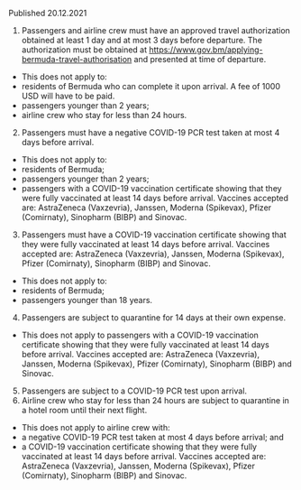 Published 20.12.2021
1. Passengers and airline crew must have an approved travel authorization obtained at least 1 day and at most 3 days before departure. The authorization must be obtained at <a href="https://www.gov.bm/applying-bermuda-travel-authorisation">https://www.gov.bm/applying-bermuda-travel-authorisation</a> and presented at time of departure.
- This does not apply to:
- residents of Bermuda who can complete it upon arrival. A fee of 1000 USD will have to be paid.
- passengers younger than 2 years;
- airline crew who stay for less than 24 hours.
2. Passengers must have a negative COVID-19 PCR test taken at most 4 days before arrival.
- This does not apply to:
- residents of Bermuda;
- passengers younger than 2 years;
- passengers with a COVID-19 vaccination certificate showing that they were fully vaccinated at least 14 days before arrival. Vaccines accepted are: AstraZeneca (Vaxzevria), Janssen, Moderna (Spikevax), Pfizer (Comirnaty), Sinopharm (BIBP) and Sinovac.
3. Passengers must have a COVID-19 vaccination certificate showing that they were fully vaccinated at least 14 days before arrival. Vaccines accepted are: AstraZeneca (Vaxzevria), Janssen, Moderna (Spikevax), Pfizer (Comirnaty), Sinopharm (BIBP) and Sinovac.
- This does not apply to:
- residents of Bermuda;
- passengers younger than 18 years.
4. Passengers are subject to quarantine for 14 days at their own expense.
- This does not apply to passengers with a COVID-19 vaccination certificate showing that they were fully vaccinated at least 14 days before arrival. Vaccines accepted are: AstraZeneca (Vaxzevria), Janssen, Moderna (Spikevax), Pfizer (Comirnaty), Sinopharm (BIBP) and Sinovac.
5. Passengers are subject to a COVID-19 PCR test upon arrival.
6. Airline crew who stay for less than 24 hours are subject to quarantine in a hotel room until their next flight.
- This does not apply to airline crew with:
- a negative COVID-19 PCR test taken at most 4 days before arrival; and
- a COVID-19 vaccination certificate showing that they were fully vaccinated at least 14 days before arrival. Vaccines accepted are: AstraZeneca (Vaxzevria), Janssen, Moderna (Spikevax), Pfizer (Comirnaty), Sinopharm (BIBP) and Sinovac.